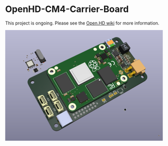 # OpenHD-CM4-Carrier-Board

This project is ongoing. Please see the [Open.HD wiki](https://openhd.gitbook.io/open-hd/) for more information. 

![progresspic](Docs/progress.PNG)